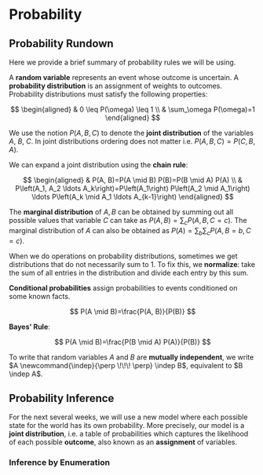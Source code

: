 # Probability

## Probability Rundown

Here we provide a brief summary of probability rules we will be using.

A **random variable** represents an event whose outcome is uncertain. A **probability distribution** is 
an assignment of weights to outcomes. Probability distributions must satisfy the following properties:

$$
\begin{aligned}
& 0 \leq P(\omega) \leq 1 \\
& \sum_\omega P(\omega)=1
\end{aligned}
$$

We use the notion $P(A, B, C)$ to denote the **joint distribution** of the variables $A$, $B$, $C$. In joint distributions ordering does not matter i.e. $P(A, B, C) = P(C, B, A)$. 

We can expand a joint distribution using the **chain rule**:

$$
\begin{aligned}
& P(A, B)=P(A \mid B) P(B)=P(B \mid A) P(A) \\
& P\left(A_1, A_2 \ldots A_k\right)=P\left(A_1\right) P\left(A_2 \mid A_1\right) \ldots P\left(A_k \mid A_1 \ldots A_{k-1}\right)
\end{aligned}
$$

The **marginal distribution** of $A, B$ can be obtained by summing out all possible values
that variable $C$ can take as $P(A, B) = \sum_c P(A, B, C = c)$.
The marginal distribution of $A$ can also be obtained as $P(A) = \sum_b \sum_c P(A, B = b, C = c)$.

When we do operations on probability distributions, sometimes we get distributions that do not necessarily sum to 1. To fix this, we **normalize**: take the sum of all entries in the distribution and divide each entry by this sum.

**Conditional probabilities** assign probabilities to events conditioned on some known facts.

$$
P(A \mid B)=\frac{P(A, B)}{P(B)}
$$

**Bayes' Rule**:

$$
P(A \mid B)=\frac{P(B \mid A) P(A)}{P(B)}
$$

To write that random variables $A$ and $B$ are **mutually independent**, we write $A  \newcommand{\indep}{\perp \!\!\! \perp} \indep B$, equivalent to $B \indep A$. 

## Probability Inference

For the next several weeks, we will use a new model where each possible state for the world
has its own probability. More precisely, our model is a **joint distribution**, i.e.
a table of probabilities which captures the likelihood of each possible **outcome**,
also known as an **assignment** of variables.

### Inference by Enumeration


